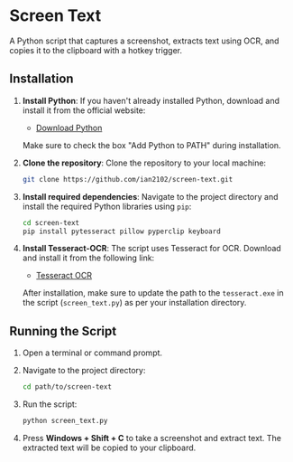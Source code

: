 # Screen Text
A Python script that captures a screenshot, extracts text using OCR, and copies it to the clipboard with a hotkey trigger.

## Installation

1. **Install Python**:
   If you haven't already installed Python, download and install it from the official website:
   - [Download Python](https://www.python.org/downloads/)

   Make sure to check the box "Add Python to PATH" during installation.

2. **Clone the repository**:
   Clone the repository to your local machine:
   ```bash
   git clone https://github.com/ian2102/screen-text.git
   ```

3. **Install required dependencies**:
   Navigate to the project directory and install the required Python libraries using `pip`:
   ```bash
   cd screen-text
   pip install pytesseract pillow pyperclip keyboard
   ```

4. **Install Tesseract-OCR**:
   The script uses Tesseract for OCR. Download and install it from the following link:
   - [Tesseract OCR](https://github.com/tesseract-ocr/tesseract)

   After installation, make sure to update the path to the `tesseract.exe` in the script (`screen_text.py`) as per your installation directory.

## Running the Script

1. Open a terminal or command prompt.
2. Navigate to the project directory:
   ```bash
   cd path/to/screen-text
   ```

3. Run the script:
   ```bash
   python screen_text.py
   ```

4. Press **Windows + Shift + C** to take a screenshot and extract text. The extracted text will be copied to your clipboard.
